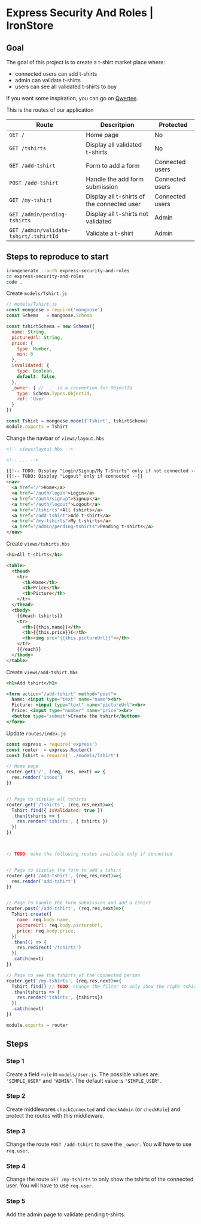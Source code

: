 # Express Security And Roles | IronStore

## Goal

The goal of this project is to create a t-shirt market place where:
- connected users can add t-shirts
- admin can validate t-shirts
- users can see all validated t-shirts to buy

If you want some inspiration, you can go on [Qwertee](https://www.qwertee.com).

This is the routes of our application

Route | Descritpion | Protected
-- | -- | --
`GET /` | Home page | No
`GET /tshirts` | Display all validated t-shirts | No
`GET /add-tshirt` | Form to add a form | Connected users
`POST /add-tshirt` | Handle the add form submission | Connected users
`GET /my-tshirt` | Display all t-shirts of the connected user | Connected users
`GET /admin/pending-tshirts` | Display all t-shirts not validated | Admin
`GET /admin/validate-tshirt/:tshirtId` | Validate a t-shirt | Admin

## Steps to reproduce to start

```sh
irongenerate --auth express-security-and-roles
cd express-security-and-roles
code .
```

Create `models/Tshirt.js` 
```javascript
// models/Tshirt.js
const mongoose = require('mongoose')
const Schema   = mongoose.Schema

const tshirtSchema = new Schema({
  name: String,
  pictureUrl: String,
  price: { 
    type: Number,
    min: 0
  },
  isValidated: { 
    type: Boolean,
    default: false,
  },
  _owner: { // `_` is a convention for ObjectId
    type: Schema.Types.ObjectId, 
    ref: 'User'
  }
})

const Tshirt = mongoose.model('Tshirt', tshirtSchema)
module.exports = Tshirt
```

Change the navbar of `views/layout.hbs` 
```html
<!-- views/layout.hbs -->

<!-- ... -->

{{!-- TODO: Display "Login/Signup/My T-Shirts" only if not connected --}}
{{!-- TODO: Display "Logout" only if connected --}}
<nav>
  <a href="/">Home</a>
  <a href="/auth/login">Login</a>
  <a href="/auth/signup">Signup</a>
  <a href="/auth/logout">Logout</a>
  <a href="/tshirts">All tshirts</a>
  <a href="/add-tshirt">Add t-shirt</a>
  <a href="/my-tshirts">My t-shirts</a>
  <a href="/admin/pending-tshirts">Pending t-shirts</a>
</nav>
```

Create `views/tshirts.hbs`
```html
<h1>All t-shirts</h1>

<table>
  <thead>
    <tr>
      <th>Name</th>
      <th>Price</th>
      <th>Picture</th>
    </tr>
  </thead>
  <tbody>
    {{#each tshirts}}
    <tr>
      <th>{{this.name}}</th>
      <th>{{this.price}}€</th>
      <th><img src="{{this.pictureUrl}}"></th>
    </tr>
    {{/each}}
  </tbody>
</table>
```

Create `views/add-tshirt.hbs`
```hbs
<h1>Add tshirt</h1>

<form action="/add-tshirt" method="post">
  Name: <input type="text" name="name"><br>
  Picture: <input type="text" name="pictureUrl"><br>
  Price: <input type="number" name="price"><br>
  <button type="submit">Create the tshirt</button>
</form>
```

Update `routes/index.js`
```javascript
const express = require('express')
const router  = express.Router()
const Tshirt = require('../models/Tshirt')

// Home page
router.get('/', (req, res, next) => {
  res.render('index')
})


// Page to display all tshirts
router.get('/tshirts', (req,res,next)=>{
  Tshirt.find({ isValidated: true })
  .then(tshirts => {
    res.render('tshirts', { tshirts })
  })
})



// TODO: make the following routes available only if connected 


// Page to display the form to add a tshirt
router.get('/add-tshirt', (req,res,next)=>{
  res.render('add-tshirt')
})


// Page to handle the form submission and add a tshirt
router.post('/add-tshirt', (req,res,next)=>{
  Tshirt.create({
    name: req.body.name,
    pictureUrl: req.body.pictureUrl,
    price: req.body.price,
  })
  .then(() => {
    res.redirect('/tshirts')
  })
  .catch(next)
})

// Page to see the tshirts of the connected person
router.get('/my-tshirts', (req,res,next)=>{
  Tshirt.find() // TODO: change the filter to only show the right tshirts
  .then(tshirts => {
    res.render('tshirts', {tshirts})
  })
  .catch(next)
})

module.exports = router

```


## Steps

### Step 1
Create a field `role` in `models/User.js`. The possible values are: `"SIMPLE_USER"` and `"ADMIN"`. The default value is `"SIMPLE_USER"`.

### Step 2
Create middlewares `checkConnected` and `checkAdmin` (or `checkRole`) and protect the routes with this middleware.


### Step 3

Change the route `POST /add-tshirt` to save the `_owner`. You will have to use `req.user`.

### Step 4

Change the route `GET /my-tshirts` to only show the tshirts of the connected user. You will have to use `req.user`.

### Step 5

Add the admin page to validate pending t-shirts.
